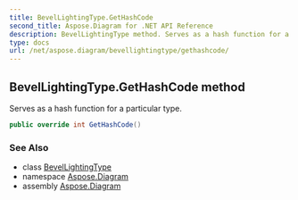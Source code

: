 ```yaml
---
title: BevelLightingType.GetHashCode
second_title: Aspose.Diagram for .NET API Reference
description: BevelLightingType method. Serves as a hash function for a particular type
type: docs
url: /net/aspose.diagram/bevellightingtype/gethashcode/
---
```

## BevelLightingType.GetHashCode method

Serves as a hash function for a particular type.

```csharp
public override int GetHashCode()
```

### See Also

* class [BevelLightingType](../)
* namespace [Aspose.Diagram](../../bevellightingtype/)
* assembly [Aspose.Diagram](../../../)


